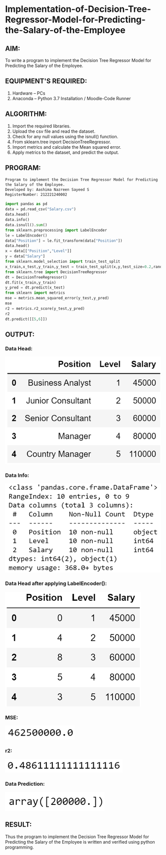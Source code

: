 # Implementation-of-Decision-Tree-Regressor-Model-for-Predicting-the-Salary-of-the-Employee

## AIM:
To write a program to implement the Decision Tree Regressor Model for Predicting the Salary of the Employee.

## EQUIPMENT'S REQUIRED:
1. Hardware – PCs
2. Anaconda – Python 3.7 Installation / Moodle-Code Runner

## ALGORITHM:
1. Import the required libraries.
2. Upload the csv file and read the dataset.
3. Check for any null values using the isnull() function.
4. From sklearn.tree inport DecisionTreeRegressor.
5. Import metrics and calculate the Mean squared error.
6. Apply metrics to the dataset, and predict the output.

## PROGRAM:
```
Program to implement the Decision Tree Regressor Model for Predicting the Salary of the Employee.  
Developed by: Aashima Nazreen Sayeed S
RegisterNumber: 212221240002 
```

```python
import pandas as pd
data = pd.read_csv("Salary.csv")
data.head()
data.info()
data.isnull().sum()
from sklearn.preprocessing import LabelEncoder
le = LabelEncoder()
data["Position"] = le.fit_transform(data["Position"])
data.head()
x = data[["Position","Level"]]
y = data["Salary"]
from sklearn.model_selection import train_test_split
x_train,x_test,y_train,y_test = train_test_split(x,y,test_size=0.2,random_state=2)
from sklearn.tree import DecisionTreeRegressor
dt = DecisionTreeRegressor()
dt.fit(x_train,y_train)
y_pred = dt.predict(x_test)
from sklearn import metrics
mse = metrics.mean_squared_error(y_test,y_pred)
mse
r2 = metrics.r2_score(y_test,y_pred)
r2
dt.predict([[5,6]])

```


## OUTPUT:
### Data Head:
![output](./head.png)
<br>

### Data Info:
![output](./info.png)
<br>

### Data Head after applying LabelEncoder():
![output](./head2.png)
<br>

### MSE:
![output](./mse.png)
<br>

### r2:
![output](./r2.png)
<br>

### Data Prediction:
![output](./predict.png)
<br>

## RESULT:
Thus the program to implement the Decision Tree Regressor Model for Predicting the Salary of the Employee is written and verified using python programming.
